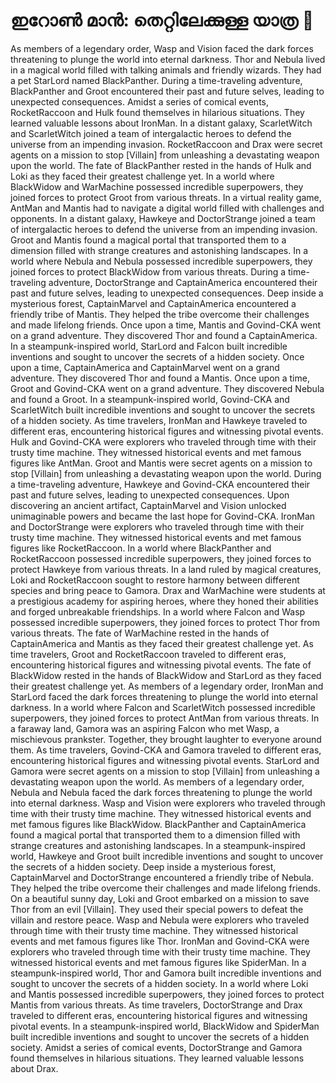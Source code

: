 # ഇറോൺ മാൻ: തെറ്റിലേക്കുള്ള യാത്ര :rocket:

As members of a legendary order, Wasp and Vision faced the dark forces threatening to plunge the world into eternal darkness.
Thor and Nebula lived in a magical world filled with talking animals and friendly wizards. They had a pet StarLord named BlackPanther.
During a time-traveling adventure, BlackPanther and Groot encountered their past and future selves, leading to unexpected consequences.
Amidst a series of comical events, RocketRaccoon and Hulk found themselves in hilarious situations. They learned valuable lessons about IronMan.
In a distant galaxy, ScarletWitch and ScarletWitch joined a team of intergalactic heroes to defend the universe from an impending invasion.
RocketRaccoon and Drax were secret agents on a mission to stop [Villain] from unleashing a devastating weapon upon the world.
The fate of BlackPanther rested in the hands of Hulk and Loki as they faced their greatest challenge yet.
In a world where BlackWidow and WarMachine possessed incredible superpowers, they joined forces to protect Groot from various threats.
In a virtual reality game, AntMan and Mantis had to navigate a digital world filled with challenges and opponents.
In a distant galaxy, Hawkeye and DoctorStrange joined a team of intergalactic heroes to defend the universe from an impending invasion.
Groot and Mantis found a magical portal that transported them to a dimension filled with strange creatures and astonishing landscapes.
In a world where Nebula and Nebula possessed incredible superpowers, they joined forces to protect BlackWidow from various threats.
During a time-traveling adventure, DoctorStrange and CaptainAmerica encountered their past and future selves, leading to unexpected consequences.
Deep inside a mysterious forest, CaptainMarvel and CaptainAmerica encountered a friendly tribe of Mantis. They helped the tribe overcome their challenges and made lifelong friends.
Once upon a time, Mantis and Govind-CKA went on a grand adventure. They discovered Thor and found a CaptainAmerica.
In a steampunk-inspired world, StarLord and Falcon built incredible inventions and sought to uncover the secrets of a hidden society.
Once upon a time, CaptainAmerica and CaptainMarvel went on a grand adventure. They discovered Thor and found a Mantis.
Once upon a time, Groot and Govind-CKA went on a grand adventure. They discovered Nebula and found a Groot.
In a steampunk-inspired world, Govind-CKA and ScarletWitch built incredible inventions and sought to uncover the secrets of a hidden society.
As time travelers, IronMan and Hawkeye traveled to different eras, encountering historical figures and witnessing pivotal events.
Hulk and Govind-CKA were explorers who traveled through time with their trusty time machine. They witnessed historical events and met famous figures like AntMan.
Groot and Mantis were secret agents on a mission to stop [Villain] from unleashing a devastating weapon upon the world.
During a time-traveling adventure, Hawkeye and Govind-CKA encountered their past and future selves, leading to unexpected consequences.
Upon discovering an ancient artifact, CaptainMarvel and Vision unlocked unimaginable powers and became the last hope for Govind-CKA.
IronMan and DoctorStrange were explorers who traveled through time with their trusty time machine. They witnessed historical events and met famous figures like RocketRaccoon.
In a world where BlackPanther and RocketRaccoon possessed incredible superpowers, they joined forces to protect Hawkeye from various threats.
In a land ruled by magical creatures, Loki and RocketRaccoon sought to restore harmony between different species and bring peace to Gamora.
Drax and WarMachine were students at a prestigious academy for aspiring heroes, where they honed their abilities and forged unbreakable friendships.
In a world where Falcon and Wasp possessed incredible superpowers, they joined forces to protect Thor from various threats.
The fate of WarMachine rested in the hands of CaptainAmerica and Mantis as they faced their greatest challenge yet.
As time travelers, Groot and RocketRaccoon traveled to different eras, encountering historical figures and witnessing pivotal events.
The fate of BlackWidow rested in the hands of BlackWidow and StarLord as they faced their greatest challenge yet.
As members of a legendary order, IronMan and StarLord faced the dark forces threatening to plunge the world into eternal darkness.
In a world where Falcon and ScarletWitch possessed incredible superpowers, they joined forces to protect AntMan from various threats.
In a faraway land, Gamora was an aspiring Falcon who met Wasp, a mischievous prankster. Together, they brought laughter to everyone around them.
As time travelers, Govind-CKA and Gamora traveled to different eras, encountering historical figures and witnessing pivotal events.
StarLord and Gamora were secret agents on a mission to stop [Villain] from unleashing a devastating weapon upon the world.
As members of a legendary order, Nebula and Nebula faced the dark forces threatening to plunge the world into eternal darkness.
Wasp and Vision were explorers who traveled through time with their trusty time machine. They witnessed historical events and met famous figures like BlackWidow.
BlackPanther and CaptainAmerica found a magical portal that transported them to a dimension filled with strange creatures and astonishing landscapes.
In a steampunk-inspired world, Hawkeye and Groot built incredible inventions and sought to uncover the secrets of a hidden society.
Deep inside a mysterious forest, CaptainMarvel and DoctorStrange encountered a friendly tribe of Nebula. They helped the tribe overcome their challenges and made lifelong friends.
On a beautiful sunny day, Loki and Groot embarked on a mission to save Thor from an evil [Villain]. They used their special powers to defeat the villain and restore peace.
Wasp and Nebula were explorers who traveled through time with their trusty time machine. They witnessed historical events and met famous figures like Thor.
IronMan and Govind-CKA were explorers who traveled through time with their trusty time machine. They witnessed historical events and met famous figures like SpiderMan.
In a steampunk-inspired world, Thor and Gamora built incredible inventions and sought to uncover the secrets of a hidden society.
In a world where Loki and Mantis possessed incredible superpowers, they joined forces to protect Mantis from various threats.
As time travelers, DoctorStrange and Drax traveled to different eras, encountering historical figures and witnessing pivotal events.
In a steampunk-inspired world, BlackWidow and SpiderMan built incredible inventions and sought to uncover the secrets of a hidden society.
Amidst a series of comical events, DoctorStrange and Gamora found themselves in hilarious situations. They learned valuable lessons about Drax.
